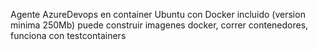 Agente AzureDevops en container Ubuntu con Docker incluido (version minima 250Mb)
puede construir imagenes docker, correr contenedores, funciona con testcontainers